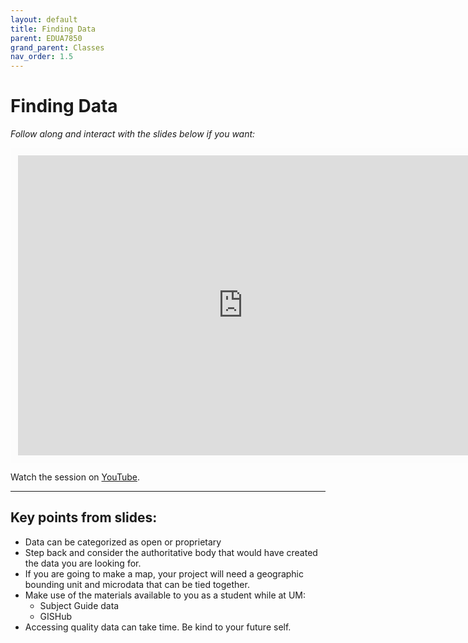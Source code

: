 ```yaml
---
layout: default
title: Finding Data
parent: EDUA7850
grand_parent: Classes
nav_order: 1.5
---
```


# Finding Data

*Follow along and interact with the slides below if you want:*
<br>

<iframe width="720" height="480" frameborder="0" marginheight="0" marginwidth="0" style="border:12px solid  #fcfcfc" src="https://meginwinnipeg.github.io/slides/find_w2022.html"></iframe>

Watch the session on [YouTube](https://youtu.be/).
<hr>

## Key points from slides:

- Data can be categorized as open or proprietary
- Step back and consider the authoritative body that would have created the data you are looking for.  
- If you are going to make a map, your project will need a geographic bounding unit and microdata that can be tied together.  
- Make use of the materials available to you as a student while at UM:    
    - Subject Guide data  
    - GISHub  
- Accessing quality data can take time. Be kind to your future self.    